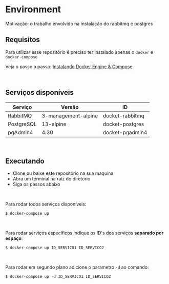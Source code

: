 # Environment

Motivação: o trabalho envolvido na instalação do rabbitmq e postgres

## Requisitos

Para utilizar esse repositório é preciso ter instalado apenas o `docker` e `docker-compose`

Veja o passo a passo: [Instalando Docker Engine & Compose](docs/INSTALANDO_DOCKER_ENGINE_COMPOSE_UBUNTU.md)

&nbsp;

## Serviços disponíveis

| Serviço    	| Versão              	| ID            	|
|------------	|---------------------	|-----------------	|
| RabbitMQ   	| 3-management-alpine 	| docket-rabbitmq 	|
| PostgreSQL 	| 13-alpine           	| docket-postgres 	|
| pgAdmin4   	| 4.30                	| docket-pgadmin4 	|

&nbsp;

## Executando

- Clone ou baixe este repositório na sua maquina
- Abra um terminal na raiz do diretorio
- Siga os passos abaixo

&nbsp;

Para rodar todos serviços disponíveis:
```
$ docker-compose up
```

&nbsp;

Para rodar serviços específicos indique os ID's dos serviços **separado por espaço**:
```
$ docker-compose up ID_SERVICO1 ID_SERVICO2
```

&nbsp;

Para rodar em segundo plano adicione o parametro `-d` ao comando:
```
$ docker-compose up -d ID_SERVICO1 ID_SERVICO2
```
